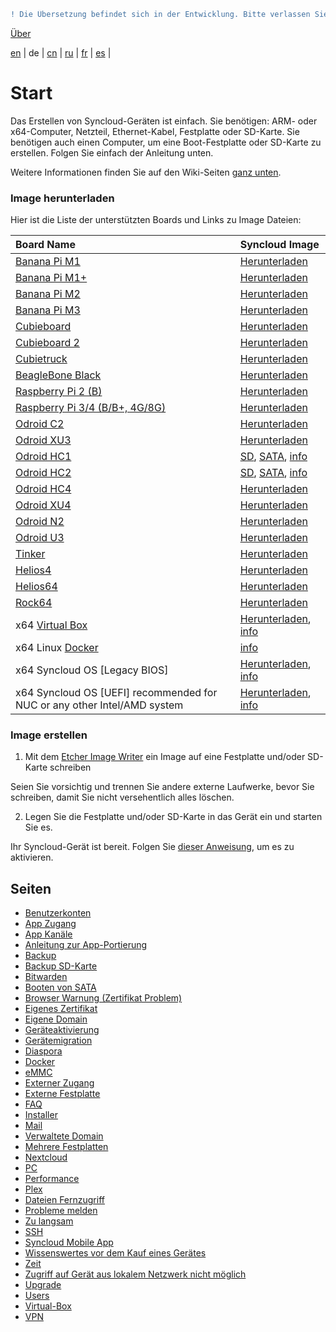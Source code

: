 ```diff
! Die Übersetzung befindet sich in der Entwicklung. Bitte verlassen Sie sich auf die englische Originalversion.
```

[Über](https://github.com/syncloud/docs)

[en](https://github.com/syncloud/platform/wiki) | 
de | 
[cn](https://github.com/syncloud/docs/blob/master/cn/index.md) | 
[ru](https://github.com/syncloud/docs/blob/master/ru/index.md) | 
[fr](https://github.com/syncloud/docs/blob/master/fr/index.md) | 
[es](https://github.com/syncloud/docs/blob/master/es/index.md) | 

# Start

Das Erstellen von Syncloud-Geräten ist einfach. Sie benötigen: ARM- oder x64-Computer, Netzteil, Ethernet-Kabel, Festplatte oder SD-Karte. Sie benötigen auch einen Computer, um eine Boot-Festplatte oder SD-Karte zu erstellen. Folgen Sie einfach der Anleitung unten.

Weitere Informationen finden Sie auf den Wiki-Seiten [ganz unten](https://github.com/syncloud/docs/blob/master/de/index.md#seiten). 

### Image herunterladen

Hier ist die Liste der unterstützten Boards und Links zu Image Dateien: 

|Board Name|Syncloud Image|
|:---|:---|
|[Banana Pi M1](https://www.banana-pi.org/)|[Herunterladen](https://github.com/syncloud/platform/releases/download/21.10/syncloud-bananapim1-21.10.img.xz)|
|[Banana Pi M1+](https://www.banana-pi.org/)|[Herunterladen](https://github.com/syncloud/platform/releases/download/21.10/syncloud-bananapim1-21.10.img.xz)|
|[Banana Pi M2](https://www.banana-pi.org/)|[Herunterladen](https://github.com/syncloud/platform/releases/download/21.10/syncloud-bananapim2-21.10.img.xz)|
|[Banana Pi M3](https://www.banana-pi.org/)|[Herunterladen](https://github.com/syncloud/platform/releases/download/21.10/syncloud-bananapim3-21.10.img.xz)|
|[Cubieboard](cubieboard.org)|[Herunterladen](https://github.com/syncloud/platform/releases/download/21.10/syncloud-cubieboard-21.10.img.xz)|
|[Cubieboard 2](cubieboard.org)|[Herunterladen](https://github.com/syncloud/platform/releases/download/21.10/syncloud-cubieboard2-21.10.img.xz)|
|[Cubietruck](cubieboard.org)|[Herunterladen](https://github.com/syncloud/platform/releases/download/21.10/syncloud-cubietruck-21.10.img.xz)|
|[BeagleBone Black](http://beagleboard.org/Products/BeagleBone+Black)|[Herunterladen](https://github.com/syncloud/platform/releases/download/21.10/syncloud-beagleboneblack-21.10.img.xz)|
|[Raspberry Pi 2 (B)](http://www.raspberrypi.org/)|[Herunterladen](https://github.com/syncloud/platform/releases/download/21.10/syncloud-beagleboneblack-21.10.img.xz)|
|[Raspberry Pi 3/4 (B/B+, 4G/8G)](http://www.raspberrypi.org/)|[Herunterladen](https://github.com/syncloud/platform/releases/download/21.10/syncloud-raspberrypi-21.10.img.xz)|
|[Odroid C2](https://www.hardkernel.com/shop/odroid-c2)|[Herunterladen](https://github.com/syncloud/platform/releases/download/21.10/syncloud-odroid-c2-21.10.img.xz)|
|[Odroid XU3](https://www.hardkernel.com/shop/odroid-xu3)|[Herunterladen](https://github.com/syncloud/platform/releases/download/21.10/syncloud-odroid-xu3and4-21.10.img.xz)|
|[Odroid HC1](https://www.hardkernel.com/shop/odroid-hc1-home-cloud-one)|[SD](https://github.com/syncloud/platform/releases/download/21.10/syncloud-odroid-xu3and4-sd-21.10.img.xz), [SATA](https://github.com/syncloud/platform/releases/download/21.10/syncloud-odroid-xu3and4-21.10.img.xz), [info](https://github.com/syncloud/docs/blob/master/de/content/Boot-from-SATA.md)|
|[Odroid HC2](https://www.hardkernel.com/shop/odroid-hc2-home-cloud-two)|[SD](https://github.com/syncloud/platform/releases/download/21.10/syncloud-odroid-xu3and4-sd-21.10.img.xz), [SATA](https://github.com/syncloud/platform/releases/download/21.10/syncloud-odroid-xu3and4-21.10.img.xz), [info](https://github.com/syncloud/docs/blob/master/de/content/Boot-from-SATA.md)|
|[Odroid HC4](https://www.hardkernel.com/shop/odroid-hc4)|[Herunterladen](https://github.com/syncloud/platform/releases/download/21.10/syncloud-odroid-hc4-21.10.img.xz)|
|[Odroid XU4](https://www.hardkernel.com/shop/odroid-xu4-special-price)|[Herunterladen](https://github.com/syncloud/platform/releases/download/21.10/syncloud-odroid-xu3and4-21.10.img.xz)|
|[Odroid N2](https://www.hardkernel.com/shop/odroid-n2-with-4gbyte-ram)|[Herunterladen](https://github.com/syncloud/platform/releases/download/21.10/syncloud-odroid-n2-21.10.img.xz)|
|[Odroid U3](https://www.hardkernel.com/shop/odroid-u3)|[Herunterladen](https://github.com/syncloud/platform/releases/download/21.10/syncloud-odroid-u3-21.10.img.xz)|
|[Tinker](https://www.asus.com/uk/Single-Board-Computer/Tinker-Board)|[Herunterladen](https://github.com/syncloud/platform/releases/download/21.10/syncloud-tinker-21.10.img.xz)|
|[Helios4](http://kobol.io/helios4)|[Herunterladen](https://github.com/syncloud/platform/releases/download/21.10/syncloud-helios4-21.10.img.xz)|
|[Helios64](http://kobol.io/helios64)|[Herunterladen](https://github.com/syncloud/platform/releases/download/21.10/syncloud-helios64-21.10.img.xz)|
|[Rock64](https://www.pine64.org/)|[Herunterladen](https://github.com/syncloud/platform/releases/download/21.10/syncloud-rock64-21.10.img.xz)|
|x64 [Virtual Box](https://www.virtualbox.org/wiki/Downloads)|[Herunterladen](https://github.com/syncloud/platform/releases/download/21.10/syncloud-amd64-21.10.vdi.xz), [info](https://github.com/syncloud/docs/blob/master/de/content/Virtual-Box.md)|
|x64 Linux [Docker](https://www.docker.com/)|[info](https://github.com/syncloud/docs/blob/master/de/content/Docker.md)|
|x64 Syncloud OS [Legacy BIOS]|[Herunterladen](https://github.com/syncloud/platform/releases/download/21.10/syncloud-amd64-21.10.img.xz), [info](https://github.com/syncloud/docs/blob/master/de/content/PC.md)|
|x64 Syncloud OS [UEFI] recommended for NUC or any other Intel/AMD system|[Herunterladen](https://github.com/syncloud/platform/releases/download/21.10/syncloud-amd64-uefi-21.10.img.xz), [info](https://github.com/syncloud/docs/blob/master/de/content/PC.md)|

### Image erstellen

1. Mit dem [Etcher Image Writer](https://www.balena.io/etcher/) ein Image auf eine Festplatte und/oder SD-Karte schreiben

Seien Sie vorsichtig und trennen Sie andere externe Laufwerke, bevor Sie schreiben, damit Sie nicht versehentlich alles löschen.

2. Legen Sie die Festplatte und/oder SD-Karte in das Gerät ein und starten Sie es.

Ihr Syncloud-Gerät ist bereit. Folgen Sie [dieser Anweisung](https://syncloud.org/setup.html), um es zu aktivieren. 

## Seiten

* [Benutzerkonten](https://github.com/syncloud/docs/blob/master/de/content/Accounts.md)
* [App Zugang](https://github.com/syncloud/docs/blob/master/de/content/App-access.md)
* [App Kanäle](https://github.com/syncloud/docs/blob/master/de/content/App-Channels.md)
* [Anleitung zur App-Portierung ](https://github.com/syncloud/docs/blob/master/de/content/App-porting-guide.md)
* [Backup](https://github.com/syncloud/docs/blob/master/de/content/Backup.md)
* [Backup SD-Karte](https://github.com/syncloud/docs/blob/master/de/content/Backup-SD-Card.md)
* [Bitwarden](https://github.com/syncloud/docs/blob/master/de/content/Bitwarden.md)
* [Booten von SATA](https://github.com/syncloud/docs/blob/master/de/content/Boot-from-SATA.md)
* [Browser Warnung (Zertifikat Problem)](https://github.com/syncloud/docs/blob/master/de/content/Browser-warning-(certificate-problem).md)
* [Eigenes Zertifikat](https://github.com/syncloud/docs/blob/master/de/content/Custom-certificate.md)
* [Eigene Domain](https://github.com/syncloud/docs/blob/master/de/content/Custom-domain.md)
* [Geräteaktivierung](https://github.com/syncloud/docs/blob/master/de/content/Device-activation.md)
* [Gerätemigration](https://github.com/syncloud/docs/blob/master/de/content/Device-migration.md)
* [Diaspora](https://github.com/syncloud/docs/blob/master/de/content/Diaspora.md)
* [Docker](https://github.com/syncloud/docs/blob/master/de/content/Docker.md)
* [eMMC](https://github.com/syncloud/docs/blob/master/de/content/eMMC.md)
* [Externer Zugang](https://github.com/syncloud/docs/blob/master/de/content/External-access.md)
* [Externe Festplatte](https://github.com/syncloud/docs/blob/master/de/content/External-Disk.md)
* [FAQ](https://github.com/syncloud/docs/blob/master/de/content/FAQ.md)
* [Installer](https://github.com/syncloud/docs/blob/master/de/content/Installer.md)
* [Mail](https://github.com/syncloud/docs/blob/master/de/content/Mail.md)
* [Verwaltete Domain](https://github.com/syncloud/docs/blob/master/de/content/Managed-domain.md)
* [Mehrere Festplatten](https://github.com/syncloud/docs/blob/master/de/content/Multiple-Disks.md)
* [Nextcloud](https://github.com/syncloud/docs/blob/master/de/content/Nextcloud.md)
* [PC](https://github.com/syncloud/docs/blob/master/de/content/PC.md)
* [Performance](https://github.com/syncloud/docs/blob/master/de/content/Performance.md)
* [Plex](https://github.com/syncloud/docs/blob/master/de/content/Plex.md)
* [Dateien Fernzugriff](https://github.com/syncloud/docs/blob/master/de/content/Remote-file-access.md)
* [Probleme melden](https://github.com/syncloud/docs/blob/master/de/content/Report-problems.md)
* [Zu langsam](https://github.com/syncloud/docs/blob/master/de/content/Slow.md)
* [SSH](https://github.com/syncloud/docs/blob/master/de/content/SSH.md)
* [Syncloud Mobile App](https://github.com/syncloud/docs/blob/master/de/content/Syncloud-Mobile-App.md)
* [Wissenswertes vor dem Kauf eines Gerätes](https://github.com/syncloud/docs/blob/master/de/content/Things-to-know-before-buying-a-device.md)
* [Zeit](https://github.com/syncloud/docs/blob/master/de/content/Time.md)
* [Zugriff auf Gerät aus lokalem Netzwerk nicht möglich](https://github.com/syncloud/docs/blob/master/de/content/Unable-to-access-device-from-local-network.md)
* [Upgrade](https://github.com/syncloud/docs/blob/master/de/content/Upgrade.md)
* [Users](https://github.com/syncloud/docs/blob/master/de/content/Users.md)
* [Virtual-Box](https://github.com/syncloud/docs/blob/master/de/content/Virtual-Box.md)
* [VPN](https://github.com/syncloud/docs/blob/master/de/content/VPN.md)
